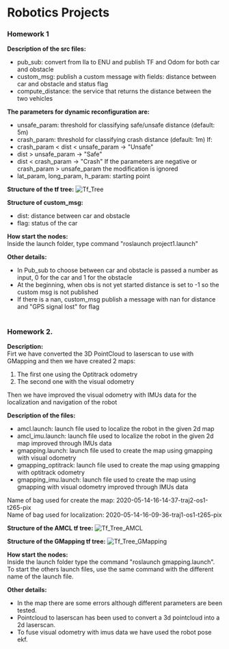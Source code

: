 # Robotics Projects

### Homework 1

**Description of the src files:**
- pub_sub: convert from lla to ENU and publish TF and Odom for both car and obstacle
- custom_msg: publish a custom message with fields: distance between car and obstacle and status flag
- compute_distance: the service that returns the distance between the two vehicles 

**The parameters for dynamic reconfiguration are:**
- unsafe_param: threshold for classifying safe/unsafe distance (default: 5m)
- crash_param: threshold for classifying crash distance (default: 1m)
If: 
- crash_param < dist < unsafe_param -> "Unsafe"
- dist > unsafe_param -> "Safe"
- dist < crash_param -> "Crash"
If the parameters are negative or crash_param > unsafe_param the modification is ignored
- lat_param, long_param, h_param: starting point

**Structure of the tf tree:**
![Tf_Tree](https://user-images.githubusercontent.com/48442855/139583001-a40f63ef-d715-4dac-89f5-b673ee48c8bf.png)

**Structure of custom_msg:**
- dist: distance between car and obstacle
- flag: status of the car

**How start the nodes:**  
Inside the launch folder, type command "roslaunch project1.launch"

**Other details:**
- In Pub_sub to choose between car and obstacle is passed a number as input, 0 for the car and 1 for the obstacle
- At the beginning, when obs is not yet started distance is set to -1 so the custom msg is not published
- If there is a nan, custom_msg publish a message with nan for distance and "GPS signal lost" for flag
#
### Homework 2.
**Description:**  
Firt we have converted the 3D PointCloud to laserscan to use with GMapping and then we have created 2 maps:
1. The first one using the Optitrack odometry
2. The second one with the visual odometry  

Then we have improved the visual odometry with IMUs data for the localization and navigation of the robot

**Description of the files:**
- amcl.launch: launch file used to localize the robot in the given 2d map
- amcl_imu.launch: launch file used to localize the robot in the given 2d map improved through IMUs data
- gmapping.launch: launch file used to create the map using gmapping with visual odometry
- gmapping_optitrack: launch file used to create the map using gmapping with optitrack odometry
- gmapping_imu.launch: launch file used to create the map using gmapping with visual odometry improved through IMUs data

Name of bag used for create the map: 2020-05-14-16-14-37-traj2-os1-t265-pix  
Name of bag used for localization: 2020-05-14-16-09-36-traj1-os1-t265-pix

**Structure of the AMCL tf tree:**
![Tf_Tree_AMCL](https://user-images.githubusercontent.com/48442855/139583133-9e1d0614-b529-4d72-9356-2a71473e481d.png)

**Structure of the GMapping tf tree:**
![Tf_Tree_GMapping](https://user-images.githubusercontent.com/48442855/139583148-6803c5fd-da0e-4f05-b86f-1bff85e7cbdc.png)

**How start the nodes:**  
Inside the launch folder type the command "roslaunch gmapping.launch".  
To start the others launch files, use the same command with the different name of the launch file.

**Other details:**
- In the map there are some errors although different parameters are been tested.
- Pointcloud to laserscan has been used to convert a 3d pointcloud into a 2d laserscan.
- To fuse visual odometry with imus data we have used the robot pose ekf.
